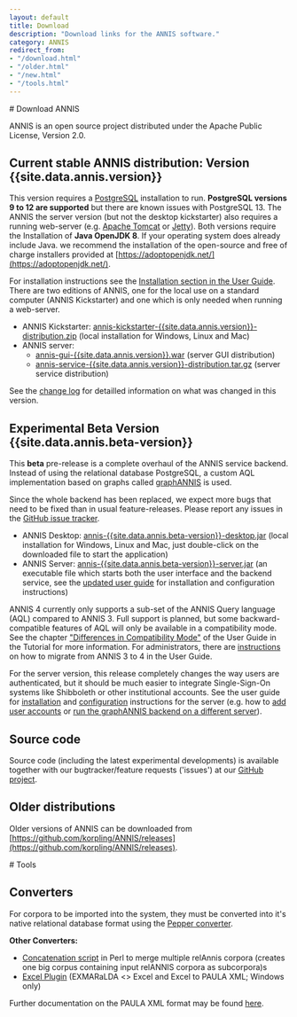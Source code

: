 ```yaml
---
layout: default
title: Download
description: "Download links for the ANNIS software."
category: ANNIS
redirect_from:
- "/download.html"
- "/older.html"
- "/new.html"
- "/tools.html"
---
```


<div class="page-header">
# Download ANNIS
</div>

ANNIS is an open source project
distributed under the Apache Public License, Version 2.0. 

## Current stable ANNIS distribution: Version {{site.data.annis.version}}

This version requires a [PostgreSQL](http://www.postgresql.org/) installation to run. 
**PostgreSQL versions 9 to 12 are supported** but there are known issues with PostgreSQL 13. 
The ANNIS the server version (but not the desktop kickstarter) also requires a running web-server (e.g. [Apache Tomcat](http://tomcat.apache.org/) or [Jetty](https://www.eclipse.org/jetty/)).
Both versions require the Installation of **Java OpenJDK 8**. If your operating system does already include Java. we recommend the installation of the open-source and free of charge installers provided at [https://adoptopenjdk.net/](https://adoptopenjdk.net/).

For installation instructions see the [<i class="fa fa-book"></i> Installation section in the User Guide](http://korpling.github.io/ANNIS/{{site.data.annis.short-version}}/user-guide/installation.html). 
There are two editions of ANNIS, one for the local use on a standard computer (ANNIS Kickstarter) and one which is only needed when running a web-server.

- ANNIS Kickstarter: [annis-kickstarter-{{site.data.annis.version}}-distribution.zip](https://github.com/korpling/ANNIS/releases/download/annis-{{site.data.annis.version}}/annis-kickstarter-{{site.data.annis.version}}-distribution.zip) (local installation for Windows, Linux and Mac)
- ANNIS server:
  - [annis-gui-{{site.data.annis.version}}.war](https://github.com/korpling/ANNIS/releases/download/annis-{{site.data.annis.version}}/annis-gui-{{site.data.annis.version}}.war) (server GUI distribution)
  - [annis-service-{{site.data.annis.version}}-distribution.tar.gz](https://github.com/korpling/ANNIS/releases/download/annis-{{site.data.annis.version}}/annis-service-{{site.data.annis.version}}-distribution.tar.gz) (server service distribution)  


See the [change log](https://raw.githubusercontent.com/korpling/ANNIS/annis3/master/CHANGELOG) for detailled information on what was changed in this version.

## Experimental Beta Version {{site.data.annis.beta-version}}

This **beta** pre-release is a complete overhaul of the ANNIS service backend.
Instead of using the relational database PostgreSQL, a custom AQL implementation based on graphs called [graphANNIS](https://github.com/korpling/graphANNIS) is used.

Since the whole backend has been replaced, we expect more bugs that need to be fixed than in usual feature-releases. 
Please report any issues in the [GitHub issue tracker](https://github.com/korpling/ANNIS/issues).

- ANNIS Desktop: [<i class="fa fa-download"></i> annis-{{site.data.annis.beta-version}}-desktop.jar](https://github.com/korpling/ANNIS/releases/download/annis-{{site.data.annis.beta-version}}/annis-{{site.data.annis.beta-version}}-desktop.jar) (local installation for Windows, Linux and Mac, just double-click on the downloaded file to start the application)
- ANNIS Server: [<i class="fa fa-download"></i> annis-{{site.data.annis.beta-version}}-server.jar](https://github.com/korpling/ANNIS/releases/download/annis-{{site.data.annis.beta-version}}/annis-{{site.data.annis.beta-version}}-server.jar) (an executable file which starts both the user interface and the backend service, see the [updated user guide](http://korpling.github.io/ANNIS/4.0/user-guide/) for installation and configuration instructions)

ANNIS 4 currently only supports a sub-set of the ANNIS Query language (AQL) compared to ANNIS 3.
Full support is planned, but some backward-compatible features of AQL will only be available in a compatibility mode.
See the chapter ["Differences in Compatibility Mode"](http://korpling.github.io/ANNIS/4.0/user-guide/aql-compatibility-mode.html) of the User Guide in the Tutorial for more information.
For administrators, there are [instructions](http://korpling.github.io/ANNIS/4.0/user-guide/installation/migrate-annis3.html) on how to migrate from ANNIS 3 to 4 in the User Guide.


For the server version, this release completely changes the way users are authenticated, but it should be much easier to integrate Single-Sign-On systems like Shibboleth or other institutional accounts.
See the user guide for [installation](http://korpling.github.io/ANNIS/4.0/user-guide/installation/server.html) and [configuration](http://korpling.github.io/ANNIS/4.0/user-guide//configuration/) instructions for the server (e.g. how to [add user accounts](http://korpling.github.io/ANNIS/4.0/user-guide/configuration/user.html) or [run the graphANNIS backend on a different server](http://korpling.github.io/ANNIS/4.0/user-guide/advanced/backend-frontend-separation.html)).



## Source code


Source code (including the latest experimental developments) is available 
together with our bugtracker/feature requests ('issues') at our [<i class="fa fa-github"></i> GitHub project](http://github.com/korpling/ANNIS).


## Older distributions

Older versions of ANNIS can be downloaded from [https://github.com/korpling/ANNIS/releases](https://github.com/korpling/ANNIS/releases).


<div class="page-header">
# Tools
</div>

## Converters

For corpora to be imported
into the system, they must be converted into it's
native relational database format using the [Pepper converter](../pepper/index.html). 

**Other Converters:**

- [Concatenation script](resources/catRelAnnis.pl) in Perl to merge multiple relAnnis corpora (creates one big corpus containing input relANNIS corpora as subcorpora)s
- [Excel Plugin](https://github.com/amir-zeldes/XLAddIns) (EXMARaLDA <> Excel and Excel to PAULA XML; Windows only)

Further documentation on the PAULA XML format may be found [here](http://www.sfb632.uni-potsdam.de/en/paula.html).
